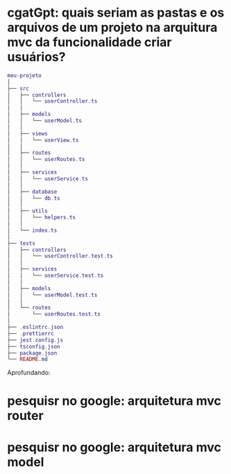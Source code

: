 # cgatGpt: quais seriam as pastas e os arquivos de um projeto na arquitura mvc da funcionalidade criar usuários?

```lua
meu-projeto
│
├── src
│   ├── controllers
│   │   └── userController.ts
│   │
│   ├── models
│   │   └── userModel.ts
│   │
│   ├── views
│   │   └── userView.ts
│   │
│   ├── routes
│   │   └── userRoutes.ts
│   │
│   ├── services
│   │   └── userService.ts
│   │
│   ├── database
│   │   └── db.ts
│   │
│   ├── utils
│   │   └── helpers.ts
│   │
│   └── index.ts
│
├── tests
│   ├── controllers
│   │   └── userController.test.ts
│   │
│   ├── services
│   │   └── userService.test.ts
│   │
│   ├── models
│   │   └── userModel.test.ts
│   │
│   └── routes
│       └── userRoutes.test.ts
│
├── .eslintrc.json
├── .prettierrc
├── jest.config.js
├── tsconfig.json
├── package.json
└── README.md
```

Aprofundando:

# pesquisr no google: arquitetura mvc router

# pesquisr no google: arquitetura mvc model
